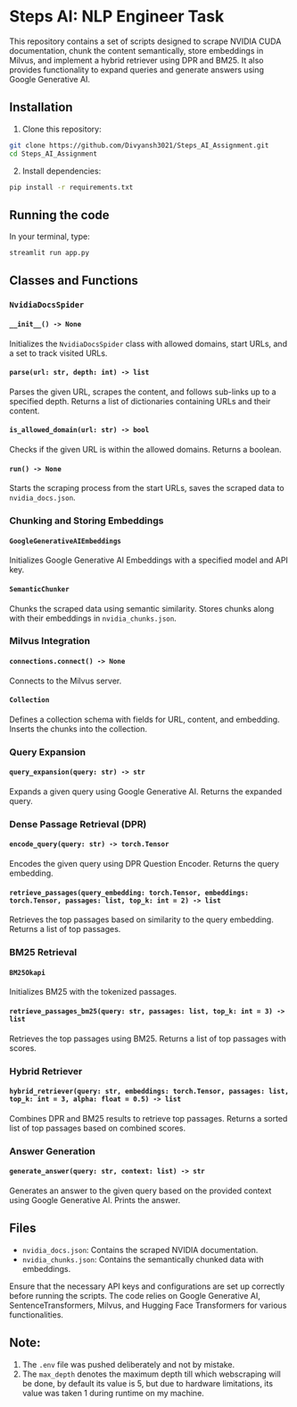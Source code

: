 # Steps AI: NLP Engineer Task

This repository contains a set of scripts designed to scrape NVIDIA CUDA documentation, chunk the content semantically, store embeddings in Milvus, and implement a hybrid retriever using DPR and BM25. It also provides functionality to expand queries and generate answers using Google Generative AI.

## Installation

1. Clone this repository:

```sh
git clone https://github.com/Divyansh3021/Steps_AI_Assignment.git
cd Steps_AI_Assignment
```

2. Install dependencies:
```sh
pip install -r requirements.txt
```

## Running the code

In your terminal, type:
```sh
streamlit run app.py
```

## Classes and Functions

### `NvidiaDocsSpider`

#### `__init__() -> None`
Initializes the `NvidiaDocsSpider` class with allowed domains, start URLs, and a set to track visited URLs.

#### `parse(url: str, depth: int) -> list`
Parses the given URL, scrapes the content, and follows sub-links up to a specified depth. Returns a list of dictionaries containing URLs and their content.

#### `is_allowed_domain(url: str) -> bool`
Checks if the given URL is within the allowed domains. Returns a boolean.

#### `run() -> None`
Starts the scraping process from the start URLs, saves the scraped data to `nvidia_docs.json`.

### Chunking and Storing Embeddings

#### `GoogleGenerativeAIEmbeddings`
Initializes Google Generative AI Embeddings with a specified model and API key.

#### `SemanticChunker`
Chunks the scraped data using semantic similarity. Stores chunks along with their embeddings in `nvidia_chunks.json`.

### Milvus Integration

#### `connections.connect() -> None`
Connects to the Milvus server.

#### `Collection`
Defines a collection schema with fields for URL, content, and embedding. Inserts the chunks into the collection.

### Query Expansion

#### `query_expansion(query: str) -> str`
Expands a given query using Google Generative AI. Returns the expanded query.

### Dense Passage Retrieval (DPR)

#### `encode_query(query: str) -> torch.Tensor`
Encodes the given query using DPR Question Encoder. Returns the query embedding.

#### `retrieve_passages(query_embedding: torch.Tensor, embeddings: torch.Tensor, passages: list, top_k: int = 2) -> list`
Retrieves the top passages based on similarity to the query embedding. Returns a list of top passages.

### BM25 Retrieval

#### `BM25Okapi`
Initializes BM25 with the tokenized passages.

#### `retrieve_passages_bm25(query: str, passages: list, top_k: int = 3) -> list`
Retrieves the top passages using BM25. Returns a list of top passages with scores.

### Hybrid Retriever

#### `hybrid_retriever(query: str, embeddings: torch.Tensor, passages: list, top_k: int = 3, alpha: float = 0.5) -> list`
Combines DPR and BM25 results to retrieve top passages. Returns a sorted list of top passages based on combined scores.

### Answer Generation

#### `generate_answer(query: str, context: list) -> str`
Generates an answer to the given query based on the provided context using Google Generative AI. Prints the answer.

## Files

- `nvidia_docs.json`: Contains the scraped NVIDIA documentation.
- `nvidia_chunks.json`: Contains the semantically chunked data with embeddings.

Ensure that the necessary API keys and configurations are set up correctly before running the scripts. The code relies on Google Generative AI, SentenceTransformers, Milvus, and Hugging Face Transformers for various functionalities.

## Note:
1. The `.env` file was pushed deliberately and not by mistake.
2. The `max_depth` denotes the maximum depth till which webscraping will be done, by default its value is 5, but due to hardware limitations, its value was taken 1 during runtime on my machine.